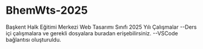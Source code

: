 # BhemWts-2025

Başkent Halk Eğitimi Merkezi Web Tasarımı Sınıfı 2025 Yılı Çalışmalar
--Ders içi çalışmalara ve gerekli dosyalara buradan erişebilirsiniz.
--VSCode bağlantısı oluşturuldu.
